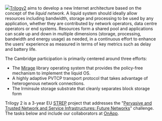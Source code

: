 <a href="http://trilogy2.eu"><img class="left" src="../images/t2.png" /></a>[Trilogy2](http://trilogy2.eu) aims to develop a new Internet architecture based on the concept of
the _liquid network_. A liquid system should ideally allow resources including
bandwidth, storage and processing to be used by any application, whether they
are contributed by network operators, data centre operators or end systems.
Resources form a shared pool and applications can scale up and down in multiple
dimensions (storage, processing, bandwidth and energy usage) as needed, in a
continuous effort to enhance the users’ experience as measured in terms of key
metrics such as delay and battery life.

The Cambridge participation is primarily centered around three efforts:

* The [Mirage](http://openmirage.org) library operating system that provides the policy-free mechanism to implement the liquid OS.
* A highly adaptive PVTCP transport protocol that takes advantage of heterogenous network connections.
* The Irminsule storage substrate that cleanly separates block storage form 

Trilogy 2 is a 3-year EU [STREP](http://en.wikipedia.org/wiki/Framework_Programmes_for_Research_and_Technological_Development) project that 
addresses the "[Pervasive and Trusted Network and Service Infrastructures: Future Networks](http://cordis.europa.eu/fp7/ict/programme/challenge1_en.html)" challenge. 
The tasks below and include our collaborators at [OnApp](http://onapp.com).
